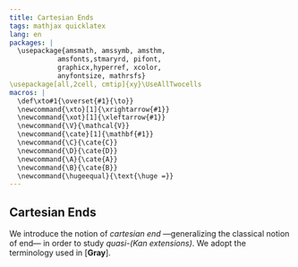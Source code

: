 ```yaml
---
title: Cartesian Ends
tags: mathjax quicklatex
lang: en
packages: |
  \usepackage{amsmath, amssymb, amsthm, 
			amsfonts,stmaryrd, pifont,
			graphicx,hyperref, xcolor,
			anyfontsize, mathrsfs}
\usepackage[all,2cell, cmtip]{xy}\UseAllTwocells
macros: |
  \def\xto#1{\overset{#1}{\to}}
  \newcommand{\xto}[1]{\xrightarrow{#1}}
  \newcommand{\xot}[1]{\xleftarrow{#1}}
  \newcommand{\V}{\mathcal{V}}
  \newcommand{\cate}[1]{\mathbf{#1}}
  \newcommand{\C}{\cate{C}}
  \newcommand{\D}{\cate{D}}
  \newcommand{\A}{\cate{A}}
  \newcommand{\B}{\cate{B}}
  \newcommand{\hugeequal}{\text{\huge =}}
---
```


## Cartesian Ends

We introduce the notion of _cartesian end_ —generalizing the classical notion of end— in order to study _quasi-(Kan extensions)_. We adopt the terminology used in [**Gray**].